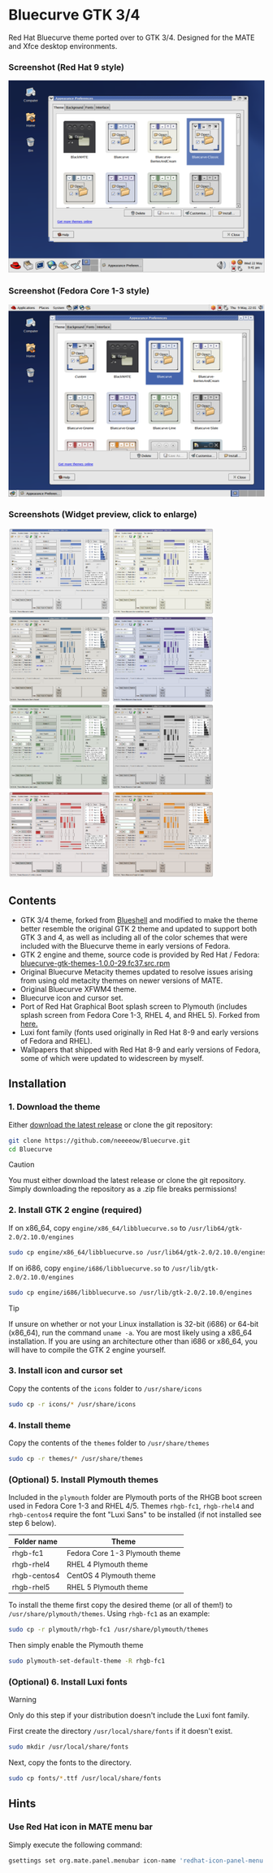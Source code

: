 # Bluecurve GTK 3/4
Red Hat Bluecurve theme ported over to GTK 3/4. Designed for the MATE and Xfce desktop environments.

### Screenshot (Red Hat 9 style)
![Red Hat 8/9 style](screenshots/desktop1.png)
### Screenshot (Fedora Core 1-3 style)
![Red Hat 8/9 style](screenshots/desktop2.png)
### Screenshots (Widget preview, click to enlarge)
[<img alt="Default color scheme" src="screenshots/Bluecurve_awf.png?raw=true" width="200" />](screenshots/Bluecurve_awf.png?raw=true)
[<img alt="BerriesAndCream color scheme" src="screenshots/BerriesAndCream_awf.png?raw=true" width="200" />](screenshots/BerriesAndCream_awf.png?raw=true)
[<img alt="GNOME 2 color scheme" src="screenshots/Gnome_awf.png?raw=true" width="200" />](screenshots/Gnome_awf.png?raw=true)
[<img alt="Grape color scheme" src="screenshots/Grape_awf.png?raw=true" width="200" />](screenshots/Grape_awf.png?raw=true)\
[<img alt="Lime color scheme" src="screenshots/Lime_awf.png?raw=true" width="200" />](screenshots/Lime_awf.png?raw=true)
[<img alt="Slate color scheme" src="screenshots/Slate_awf.png?raw=true" width="200" />](screenshots/Slate_awf.png?raw=true)
[<img alt="Strawberry color scheme" src="screenshots/Strawberry_awf.png?raw=true" width="200" />](screenshots/Strawberry_awf.png?raw=true)
[<img alt="Tangerine color scheme" src="screenshots/Tangerine_awf.png?raw=true" width="200" />](screenshots/Tangerine_awf.png?raw=true)

## Contents
- GTK 3/4 theme, forked from [Blueshell](https://github.com/Rakksor/Blueshell) and modified to make the theme better resemble the original GTK 2 theme and updated to support both GTK 3 and 4, as well as including all of the color schemes that were included with the Bluecurve theme in early versions of Fedora.
- GTK 2 engine and theme, source code is provided by Red Hat / Fedora: [bluecurve-gtk-themes-1.0.0-29.fc37.src.rpm](https://download.fedoraproject.org/pub/fedora/linux/releases/37/Everything/source/tree/Packages/b/bluecurve-gtk-themes-1.0.0-29.fc37.src.rpm)
- Original Bluecurve Metacity themes updated to resolve issues arising from using old metacity themes on newer versions of MATE.
- Original Bluecurve XFWM4 theme.
- Bluecurve icon and cursor set.
- Port of Red Hat Graphical Boot splash screen to Plymouth (includes splash screen from Fedora Core 1-3, RHEL 4, and RHEL 5). Forked from [here.](https://www.gnome-look.org/p/1656023)
- Luxi font family (fonts used originally in Red Hat 8-9 and early versions of Fedora and RHEL).
- Wallpapers that shipped with Red Hat 8-9 and early versions of Fedora, some of which were updated to widescreen by myself.

## Installation
### 1. Download the theme
Either [download the latest release](https://github.com/neeeeow/Bluecurve/releases) or clone the git repository:
```bash
git clone https://github.com/neeeeow/Bluecurve.git
cd Bluecurve
```
> [!CAUTION]
> You must either download the latest release or clone the git repository. Simply downloading the repository as a .zip file breaks permissions!
### 2. Install GTK 2 engine (required)
If on x86_64, copy `engine/x86_64/libbluecurve.so` to `/usr/lib64/gtk-2.0/2.10.0/engines`
```bash
sudo cp engine/x86_64/libbluecurve.so /usr/lib64/gtk-2.0/2.10.0/engines
```
If on i686, copy `engine/i686/libbluecurve.so` to `/usr/lib/gtk-2.0/2.10.0/engines`
```bash
sudo cp engine/i686/libbluecurve.so /usr/lib/gtk-2.0/2.10.0/engines
```
> [!TIP]
> If unsure on whether or not your Linux installation is 32-bit (i686) or 64-bit (x86_64), run the command `uname -a`. You are most likely using a x86_64 installation. If you are using an architecture other than i686 or x86_64, you will have to compile the GTK 2 engine yourself.

### 3. Install icon and cursor set
Copy the contents of the `icons` folder to `/usr/share/icons`
```bash
sudo cp -r icons/* /usr/share/icons
```
### 4. Install theme
Copy the contents of the `themes` folder to `/usr/share/themes`
```bash
sudo cp -r themes/* /usr/share/themes
```
### (Optional) 5. Install Plymouth themes
Included in the `plymouth` folder are Plymouth ports of the RHGB boot screen used in Fedora Core 1-3 and RHEL 4/5. Themes `rhgb-fc1`, `rhgb-rhel4` and `rhgb-centos4` require the font "Luxi Sans" to be installed (if not installed see step 6 below).

| Folder name  | Theme |
| ------------- | ------------- |
| rhgb-fc1  | Fedora Core 1-3 Plymouth theme |
| rhgb-rhel4  | RHEL 4 Plymouth theme |
| rhgb-centos4  | CentOS 4 Plymouth theme |
| rhgb-rhel5  | RHEL 5 Plymouth theme |

To install the theme first copy the desired theme (or all of them!) to `/usr/share/plymouth/themes`. Using `rhgb-fc1` as an example:
```bash
sudo cp -r plymouth/rhgb-fc1 /usr/share/plymouth/themes
```
Then simply enable the Plymouth theme
```bash
sudo plymouth-set-default-theme -R rhgb-fc1
```
### (Optional) 6. Install Luxi fonts
> [!WARNING]
> Only do this step if your distribution doesn't include the Luxi font family.

First create the directory `/usr/local/share/fonts` if it doesn't exist.
```bash
sudo mkdir /usr/local/share/fonts
```
Next, copy the fonts to the directory.
```bash
sudo cp fonts/*.ttf /usr/local/share/fonts
```

## Hints
### Use Red Hat icon in MATE menu bar
Simply execute the following command:
```bash
gsettings set org.mate.panel.menubar icon-name 'redhat-icon-panel-menu'
```
